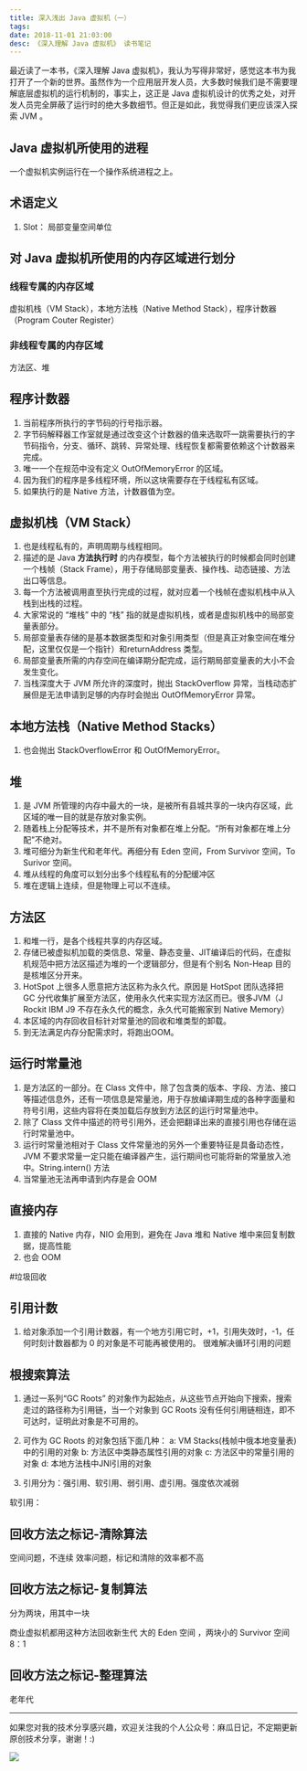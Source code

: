 ```yaml
---
title: 深入浅出 Java 虚拟机（一）
tags: 
date: 2018-11-01 21:03:00
desc: 《深入理解 Java 虚拟机》 读书笔记
---
```


最近读了一本书，《深入理解 Java 虚拟机》，我认为写得非常好，感觉这本书为我打开了一个新的世界。虽然作为一个应用层开发人员，大多数时候我们是不需要理解底层虚拟机的运行机制的，事实上，这正是 Java 虚拟机设计的优秀之处，对开发人员完全屏蔽了运行时的绝大多数细节。但正是如此，我觉得我们更应该深入探索 JVM 。

<!-- More -->

## Java 虚拟机所使用的进程

一个虚拟机实例运行在一个操作系统进程之上。


## 术语定义

1. Slot： 局部变量空间单位

## 对 Java 虚拟机所使用的内存区域进行划分

### 线程专属的内存区域
虚拟机栈（VM Stack），本地方法栈（Native Method Stack），程序计数器（Program Couter Register）

### 非线程专属的内存区域
方法区、堆

## 程序计数器
1. 当前程序所执行的字节码的行号指示器。
2. 字节码解释器工作室就是通过改变这个计数器的值来选取吓一跳需要执行的字节码指令，分支、循环、跳转、异常处理、线程恢复都需要依赖这个计数器来完成。
3. 唯一一个在规范中没有定义 OutOfMemoryError 的区域。
4. 因为我们的程序是多线程环境，所以这块需要存在于线程私有区域。
5. 如果执行的是 Native 方法，计数器值为空。

## 虚拟机栈（VM Stack）
1. 也是线程私有的，声明周期与线程相同。
2. 描述的是 Java **方法执行时** 的内存模型，每个方法被执行的时候都会同时创建一个栈帧（Stack Frame），用于存储局部变量表、操作栈、动态链接、方法出口等信息。
3. 每一个方法被调用直至执行完成的过程，就对应着一个栈帧在虚拟机栈中从入栈到出栈的过程。
4. 大家常说的 “堆栈” 中的 “栈” 指的就是虚拟机栈，或者是虚拟机栈中的局部变量表部分。
5. 局部变量表存储的是基本数据类型和对象引用类型（但是真正对象空间在堆分配，这里仅仅是一个指针）和returnAddress 类型。
6. 局部变量表所需的内存空间在编译期分配完成，运行期局部变量表的大小不会发生变化。
7. 当栈深度大于 JVM 所允许的深度时，抛出 StackOverflow 异常，当栈动态扩展但是无法申请到足够的内存时会抛出 OutOfMemoryError 异常。

## 本地方法栈（Native Method Stacks）
1. 也会抛出 StackOverflowError 和 OutOfMemoryError。

## 堆

1. 是 JVM 所管理的内存中最大的一块，是被所有县城共享的一块内存区域，此区域的唯一目的就是存放对象实例。
2. 随着栈上分配等技术，并不是所有对象都在堆上分配。“所有对象都在堆上分配”不绝对。
3. 堆可细分为新生代和老年代。再细分有 Eden 空间，From Survivor 空间，To Surivor 空间。
4. 堆从线程的角度可以划分出多个线程私有的分配缓冲区
5. 堆在逻辑上连续，但是物理上可以不连续。

## 方法区
1. 和堆一行，是各个线程共享的内存区域。
2. 存储已被虚拟机加载的类信息、常量、静态变量、JIT编译后的代码，在虚拟机规范中把方法区描述为堆的一个逻辑部分，但是有个别名 Non-Heap 目的是核堆区分开来。
3. HotSpot 上很多人愿意把方法区称为永久代。原因是 HotSpot 团队选择把 GC 分代收集扩展至方法区，使用永久代来实现方法区而已。很多JVM（J Rockit IBM J9 不存在永久代的概念，永久代可能搬家到 Native Memory）
4. 本区域的内存回收目标针对常量池的回收和堆类型的卸载。
5. 到无法满足内存分配需求时，将跑出OOM。

## 运行时常量池

1. 是方法区的一部分。在 Class 文件中，除了包含类的版本、字段、方法、接口等描述信息外，还有一项信息是常量池，用于存放编译期生成的各种字面量和符号引用，这些内容将在类加载后存放到方法区的运行时常量池中。
2. 除了 Class 文件中描述的符号引用外，还会把翻译出来的直接引用也存储在运行时常量池中。
3. 运行时常量池相对于 Class 文件常量池的另外一个重要特征是具备动态性，JVM 不要求常量一定只能在编译器产生，运行期间也可能将新的常量放入池中。String.intern() 方法
4. 当常量池无法再申请到内存是会 OOM 

## 直接内存

1. 直接的 Native 内存，NIO 会用到，避免在 Java 堆和 Native 堆中来回复制数据，提高性能
2. 也会 OOM


#垃圾回收

## 引用计数
1. 给对象添加一个引用计数器，有一个地方引用它时，+1，引用失效时，-1，任何时刻计数器都为 0 的对象是不可能再被使用的。
很难解决循环引用的问题

## 根搜索算法
1. 通过一系列“GC Roots” 的对象作为起始点，从这些节点开始向下搜索，搜索走过的路径称为引用链，当一个对象到 GC Roots 没有任何引用链相连，即不可达时，证明此对象是不可用的。

2. 可作为 GC Roots 的对象包括下面几种： 
a: VM Stacks(栈帧中俄本地变量表)中的引用的对象
b: 方法区中类静态属性引用的对象
c: 方法区中的常量引用的对象
d: 本地方法栈中JNI引用的对象

3. 引用分为：强引用、软引用、弱引用、虚引用。强度依次减弱

软引用： 



## 回收方法之标记-清除算法
空间问题，不连续
效率问题，标记和清除的效率都不高

## 回收方法之标记-复制算法
分为两块，用其中一块

商业虚拟机都用这种方法回收新生代
大的 Eden 空间 ，两块小的 Survivor 空间
8：1

## 回收方法之标记-整理算法
老年代


___
如果您对我的技术分享感兴趣，欢迎关注我的个人公众号：麻瓜日记，不定期更新原创技术分享，谢谢！:)

![](http://prototypez.github.io/images/qrcode.jpg)